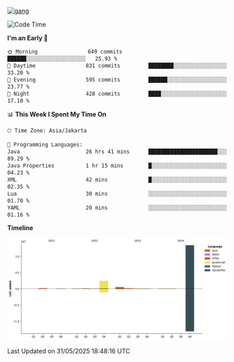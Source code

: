<!-- [<img src='https://dev.karakun.com/assets/posts/2018-09-16-jc-java-article/3duke_suspects.jpg' alt='java'>](https://github.com/yeahbutstill) -->
[<img src='https://asset-2.tstatic.net/tribunnewswiki/foto/bank/images/Mozart.jpg' alt='gang'>](https://github.com/yeahbutstill)

<!--START_SECTION:waka-->
![Code Time](http://img.shields.io/badge/Code%20Time-3%2C270%20hrs%205%20mins-blue)

**I'm an Early 🐤** 

```text
🌞 Morning                649 commits         ██████░░░░░░░░░░░░░░░░░░░   25.93 % 
🌆 Daytime                831 commits         ████████░░░░░░░░░░░░░░░░░   33.20 % 
🌃 Evening                595 commits         ██████░░░░░░░░░░░░░░░░░░░   23.77 % 
🌙 Night                  428 commits         ████░░░░░░░░░░░░░░░░░░░░░   17.10 % 
```


📊 **This Week I Spent My Time On** 

```text
🕑︎ Time Zone: Asia/Jakarta

💬 Programming Languages: 
Java                     26 hrs 41 mins      ██████████████████████░░░   89.29 % 
Java Properties          1 hr 15 mins        █░░░░░░░░░░░░░░░░░░░░░░░░   04.23 % 
XML                      42 mins             █░░░░░░░░░░░░░░░░░░░░░░░░   02.35 % 
Lua                      30 mins             ░░░░░░░░░░░░░░░░░░░░░░░░░   01.70 % 
YAML                     20 mins             ░░░░░░░░░░░░░░░░░░░░░░░░░   01.16 % 
```

**Timeline**

![Lines of Code chart](https://raw.githubusercontent.com/yeahbutstill/yeahbutstill/main/assets/bar_graph.png)


 Last Updated on 31/05/2025 18:48:16 UTC
<!--END_SECTION:waka-->

